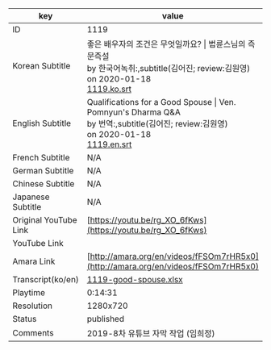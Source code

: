 |  key  |  value  |
|-------|---------|
| ID            | 1119 |
| Korean Subtitle | 좋은 배우자의 조건은 무엇일까요? \| 법륜스님의 즉문즉설<br>by 한국어녹취:,subtitle(김어진; review:김원영)<br>on 2020-01-18<br>[1119.ko.srt](https://github.com/jungtosociety/dharma-qna/raw/master/sub/1119/1119.ko.srt)<br>|
| English Subtitle | Qualifications for a Good Spouse \| Ven. Pomnyun's Dharma Q&A<br>by 번역:,subtitle(김어진; review:김원영)<br>on 2020-01-18<br>[1119.en.srt](https://github.com/jungtosociety/dharma-qna/raw/master/sub/1119/1119.en.srt)<br>|
| French Subtitle | N/A |
| German Subtitle | N/A |
| Chinese Subtitle | N/A |
| Japanese Subtitle | N/A |
| Original YouTube Link  | [https://youtu.be/rg_XO_6fKws](https://youtu.be/rg_XO_6fKws) |
| YouTube Link  |  |
| Amara Link    | [http://amara.org/en/videos/fFSOm7rHR5x0](http://amara.org/en/videos/fFSOm7rHR5x0) |
| Transcript(ko/en) | [1119-good-spouse.xlsx](https://github.com/jungtosociety/dharma-qna/raw/master/sub/1119/1119-good-spouse.xlsx) |
| Playtime | 0:14:31 |
| Resolution | 1280x720|
| Status | published |
| Comments | 2019-8차 유튜브 자막 작업 (임희정) |
